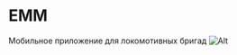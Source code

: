 # EMM
Мобильное приложение для локомотивных бригад
![Alt](https://repobeats.axiom.co/api/embed/3375588314a8b321c19bf77b53807643c44a57b2.svg "Repobeats analytics image")
